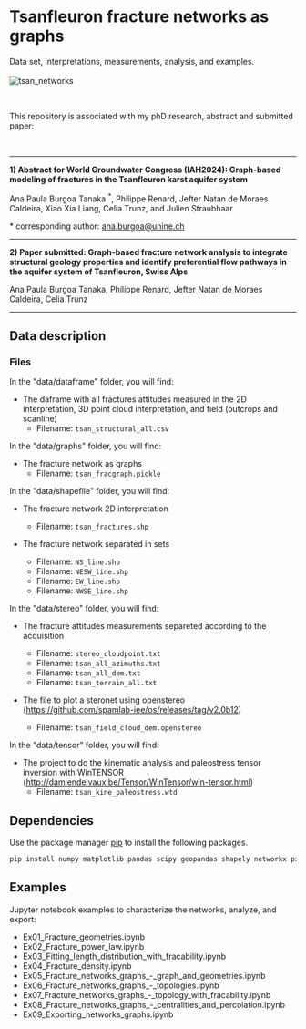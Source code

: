 # Tsanfleuron fracture networks as graphs
Data set, interpretations, measurements, analysis, and examples. 
<br>
<br>
<img src="./cover/tsan_frac_net.png" alt="tsan_networks">

<br/>

This repository is associated with my phD research, abstract and submitted paper:

<br/>

________________________________________________________________________________________________________________________________________________________________________

**1) Abstract for World Groundwater Congress (IAH2024): Graph-based modeling of fractures in the Tsanfleuron karst aquifer system**

Ana Paula Burgoa Tanaka <sup>*</sup>, Philippe Renard, Jefter Natan de Moraes Caldeira, Xiao Xia Liang, Celia Trunz, and Julien Straubhaar

\* corresponding author: ana.burgoa@unine.ch

________________________________________________________________________________________________________________________________________________________________________

**2) Paper submitted: Graph-based fracture network analysis to integrate structural geology properties and identify preferential flow pathways in the aquifer system of Tsanfleuron, Swiss Alps**

Ana Paula Burgoa Tanaka, Philippe Renard, Jefter Natan de Moraes Caldeira, Celia Trunz

_________________________________________________________________________________________________________________________________________________________________________


## Data description

### Files

In the "data/dataframe" folder, you will find:

- The daframe with all fractures attitudes measured in the 2D interpretation, 3D point cloud interpretation, and field (outcrops and scanline) 
  - Filename: `tsan_structural_all.csv`
 
In the "data/graphs" folder, you will find:

- The fracture network as graphs
  - Filename: `tsan_fracgraph.pickle`

In the "data/shapefile" folder, you will find:

- The fracture network 2D interpretation
  - Filename: `tsan_fractures.shp`

- The fracture network separated in sets
  - Filename: `NS_line.shp`
  - Filename: `NESW_line.shp`
  - Filename: `EW_line.shp`
  - Filename: `NWSE_line.shp`

In the "data/stereo" folder, you will find:

- The fracture attitudes measurements separeted according to the acquisition
  - Filename: `stereo_cloudpoint.txt`
  - Filename: `tsan_all_azimuths.txt`
  - Filename: `tsan_all_dem.txt`
  - Filename: `tsan_terrain_all.txt`

- The file to plot a steronet using openstereo (https://github.com/spamlab-iee/os/releases/tag/v2.0b12)
  - Filename: `tsan_field_cloud_dem.openstereo`

 In the "data/tensor" folder, you will find:
 
- The project to do the kinematic analysis and paleostress tensor inversion with WinTENSOR (http://damiendelvaux.be/Tensor/WinTensor/win-tensor.html)
  - Filename: `tsan_kine_paleostress.wtd`

## Dependencies

Use the package manager [pip](https://pip.pypa.io/en/stable/) to install the following packages.

```bash
pip install numpy matplotlib pandas scipy geopandas shapely networkx pickle math jupyter-notebook plotly astropy pwlf fracability karstnet random cv2
```
                
## Examples

Jupyter notebook examples to characterize the networks, analyze, and export:

- Ex01_Fracture_geometries.ipynb
- Ex02_Fracture_power_law.ipynb
- Ex03_Fitting_length_distribution_with_fracability.ipynb
- Ex04_Fracture_density.ipynb
- Ex05_Fracture_networks_graphs_-_graph_and_geometries.ipynb
- Ex06_Fracture_networks_graphs_-_topologies.ipynb
- Ex07_Fracture_networks_graphs_-_topology_with_fracability.ipynb
- Ex08_Fracture_networks_graphs_-_centralities_and_percolation.ipynb
- Ex09_Exporting_networks_graphs.ipynb
